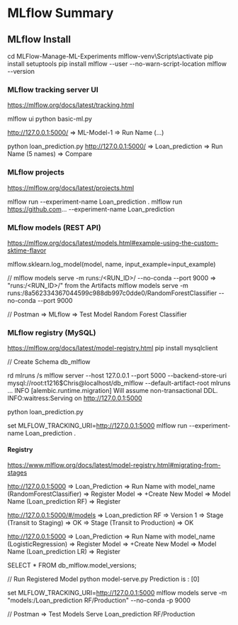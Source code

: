 # MLflow Summary

## MLflow Install
cd MLFlow-Manage-ML-Experiments
mlflow-venv\Scripts\activate
pip install setuptools
pip install mlflow --user --no-warn-script-location
mlflow --version

### MLflow tracking server UI
https://mlflow.org/docs/latest/tracking.html

mlflow ui
python basic-ml.py 

http://127.0.0.1:5000/ => ML-Model-1 => Run Name (...)

python loan_prediction.py
http://127.0.0.1:5000/ => Loan_prediction => Run Name (5 names) => Compare

### MLflow projects
https://mlflow.org/docs/latest/projects.html

mlflow run --experiment-name Loan_prediction .
mlflow run https://github.com... --experiment-name Loan_prediction

### MLflow models (REST API)
https://mlflow.org/docs/latest/models.html#example-using-the-custom-sktime-flavor

mlflow.sklearn.log_model(model, name, input_example=input_example)

// mlflow models serve -m runs:/<RUN_ID>/<model> --no-conda --port 9000 => "runs:/<RUN_ID>/<model>" from the Artifacts
mlflow models serve -m runs:/8a562334367044599c988db997c0dde0/RandomForestClassifier --no-conda --port 9000

// Postman => MLflow => Test Model Random Forest Classifier

### MLflow registry (MySQL)
https://mlflow.org/docs/latest/model-registry.html
pip install mysqlclient

// Create Schema db_mlflow

rd mlruns /s
mlflow server --host 127.0.0.1 --port 5000 --backend-store-uri mysql://root:t1216$Chris@localhost/db_mlflow --default-artifact-root mlruns
    ...
    INFO  [alembic.runtime.migration] Will assume non-transactional DDL.
    INFO:waitress:Serving on http://127.0.0.1:5000

python loan_prediction.py

set MLFLOW_TRACKING_URI=http://127.0.0.1:5000
mlflow run --experiment-name Loan_prediction .

#### Registry
https://www.mlflow.org/docs/latest/model-registry.html#migrating-from-stages

http://127.0.0.1:5000 => Loan_Prediction => Run Name with model_name (RandomForestClassifier) => 
   Register Model => +Create New Model => Model Name (Loan_prediction RF) => Register

http://127.0.0.1:5000/#/models => Loan_prediction RF => Version 1 => Stage (Transit to Staging) => OK => 
   Stage (Transit to Production) => OK

http://127.0.0.1:5000 => Loan_Prediction => Run Name with model_name (LogisticRegression) => 
   Register Model => +Create New Model => Model Name (Loan_prediction LR) => Register

SELECT * FROM db_mlflow.model_versions;

// Run Registered Model
python model-serve.py
    Prediction is : [0]

set MLFLOW_TRACKING_URI=http://127.0.0.1:5000
mlflow models serve -m "models:/Loan_prediction RF/Production" --no-conda -p 9000

// Postman => Test Models Serve Loan_prediction RF/Production
